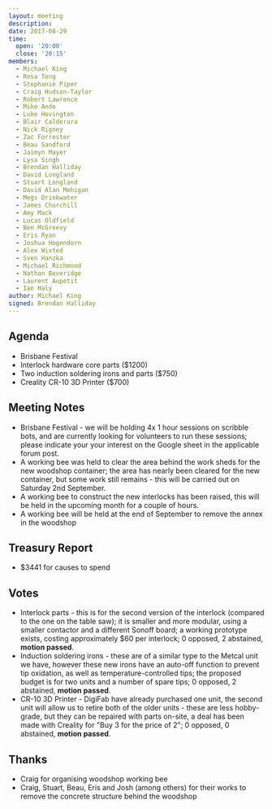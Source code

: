 ```yaml
---
layout: meeting
description: 
date: 2017-08-29
time:
  open: '20:00'
  close: '20:15'
members:
  - Michael King
  - Rosa Tong
  - Stephanie Piper
  - Craig Hudson-Taylor
  - Robert Lawrence
  - Mike Ando
  - Luke Hovington
  - Blair Calderara
  - Nick Rigney
  - Zac Forrester
  - Beau Sandford
  - Jaimyn Mayer
  - Lysa Singh
  - Brendan Halliday
  - David Longland
  - Stuart Longland
  - David Alan Mehigan
  - Megs Drinkwater
  - James Churchill
  - Amy Mack
  - Lucas Oldfield
  - Ben McGreevy
  - Eris Ryan
  - Joshua Hogendorn
  - Alex Wixted
  - Sven Hanzka
  - Michael Richmond
  - Nathan Beveridge
  - Laurent Aupetit
  - Ian Haly
author: Michael King
signed: Brendan Halliday
---
```


## Agenda
- Brisbane Festival
- Interlock hardware core parts ($1200)
- Two induction soldering irons and parts ($750)
- Creality CR-10 3D Printer ($700)

## Meeting Notes
- Brisbane Festival - we will be holding 4x 1 hour sessions on scribble bots, and are currently looking for volunteers to run these sessions; please indicate your your interest on the Google sheet in the applicable forum post.
- A working bee was held to clear the area behind the work sheds for the new woodshop container; the area has nearly been cleared for the new container, but some work still remains - this will be carried out on Saturday 2nd September.
- A working bee to construct the new interlocks has been raised, this will be held in the upcoming month for a couple of hours.
- A working bee will be held at the end of September to remove the annex in the woodshop

## Treasury Report
- $3441 for causes to spend

## Votes
- Interlock parts - this is for the second version of the interlock (compared to the one on the table saw); it is smaller and more modular, using a smaller contactor and a different Sonoff board; a working prototype exists, costing approximately $60 per interlock; 0 opposed, 2 abstained, ****motion passed****.
- Induction soldering irons - these are of a similar type to the Metcal unit we have, however these new irons have an auto-off function to prevent tip oxidation, as well as temperature-controlled tips; the proposed budget is for two units and a number of spare tips; 0 opposed, 2 abstained, ****motion passed****.
- CR-10 3D Printer - DigiFab have already purchased one unit, the second unit will allow us to retire both of the older units - these are less hobby-grade, but they can be repaired with parts on-site, a deal has been made with Creality for "Buy 3 for the price of 2"; 0 opposed, 0 abstained, ****motion passed****.

## Thanks
- Craig for organising woodshop working bee
- Craig, Stuart, Beau, Eris and Josh (among others) for their works to remove the concrete structure behind the woodshop
